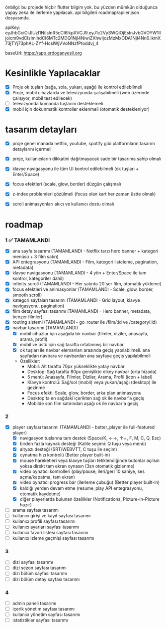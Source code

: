 önbilgi: bu projede hiçbir flutter bilgim yok. bu yüzden mümkün olduğunca yapay zeka ile ilerleme yapılacak. api bilgileri roadmap/apiler.json dosyasında.


apiKey: eyJhbGciOiJIUzI1NiIsInR5cCI6IkpXVCJ9.eyJ1c2VySWQiOjEsInJvbGVOYW1lIjoicm9vdCIsImlhdCI6MTc2MDQ1NjI4NiwiZXhwIjozMzMxODA1NjI4Nn0.ikmX73jTYj73phAL-ZYf-HcslWjVVoNNzfPtoddvj_4

baseUrl: https://app.erdoganyesil.org

# Kesinlikle Yapılacaklar
- [x] Proje ok tuşları (sağa, sola, yukarı, aşağı) ile kontrol edilebilmeli
- [x] Proje, mobil cihazlarda ve televizyonda çalışabilmeli (web üzerinde çalışıyor, mobil test edilecek)
- [ ] televizyonda kumanda tuşlarını desteklemeli
- [x] mobil için dokunmatik kontroller eklenmeli (otomatik destekleniyor)

# tasarım detayları
- [x] proje genel manada netflix, youtube, spotify gibi platformların tasarım detaylarını içermeli
- [x] proje, kullanıcıların dikkatini dağıtmayacak sade bir tasarıma sahip olmalı
- [x] klavye navigasyonu ile tüm UI kontrol edilebilmeli (ok tuşları + Enter/Space)
- [x] focus efektleri (scale, glow, border) düzgün çalışmalı
- [x] z-index problemleri çözülmeli (focus olan kart her zaman üstte olmalı)
- [x] scroll animasyonları akıcı ve kullanıcı dostu olmalı


# roadmap
### 1 ✅ TAMAMLANDI
- [x] ana sayfa tasarımı (TAMAMLANDI - Netflix tarzı hero banner + kategori menüsü + 3 film satırı)
- [x] API entegrasyonu (TAMAMLANDI - Film, kategori listeleme, pagination, metadata)
- [x] klavye navigasyonu (TAMAMLANDI - 4 yön + Enter/Space ile tam kontrol, kategoriler dahil)
- [x] infinity scroll (TAMAMLANDI - Her satırda 20'şer film, otomatik yükleme)
- [x] focus efektleri ve animasyonlar (TAMAMLANDI - Scale, glow, border, smooth scroll)
- [x] kategori sayfaları tasarımı (TAMAMLANDI - Grid layout, klavye navigasyonu, pagination)
- [x] film detay sayfası tasarımı (TAMAMLANDI - Hero banner, metadata, benzer filmler)
- [x] routing sistemi (TAMAMLANDI - go_router ile /film/:id ve /category/:id)
- [x] navbar tasarımı (TAMAMLANDI)
    - [x] mobil cihazlar için aşağıda bir navbar (filmler, diziler, anasayfa, arama, profil)
    - [x] mobil ve üstü için sağ tarafta ortalanmış bir navbar
    - [x] ok tuşları ile navbar elemanları arasında geçiş yapılabilmeli. ana sayfadan navbara ve navbardan ana sayfaya geçiş yapılabilmeli
    - Özellikler:
        - Mobil: Alt tarafta 70px yükseklikte yatay navbar
        - Desktop: Sağ tarafta 80px genişlikte dikey navbar (orta hizada)
        - 5 menü: Anasayfa, Filmler, Diziler, Arama, Profil (icon + label)
        - Klavye kontrolü: Sağ/sol (mobil) veya yukarı/aşağı (desktop) ile gezinme
        - Focus efekti: Scale, glow, border, arka plan animasyonu
        - Desktop'ta en sağdaki içerikten sağ ok ile navbar'a geçiş
        - Mobilde son film satırından aşağı ok ile navbar'a geçiş
### 2

- [x] player sayfası tasarımı (TAMAMLANDI - better_player ile full-featured player)
    - [x] navigasyon tuşlarına tam destek (Space/K, ←→, ↑↓, F, M, C, Q, Esc)
    - [x] birden fazla kaynak desteği (Kalite seçimi: Q tuşu veya menü)
    - [x] altyazı desteği (SRT/WEBVTT, C tuşu ile seçim)
    - [x] oynatma hızı kontrolü (Better player built-in)
    - [x] mouse hareketleri veya klavye tuşları tetiklendiğinde butonlar açılsın yoksa direkt tam ekran oynasın (3sn otomatik gizlenme)
    - [x] video oynatıcı kontrolleri (play/pause, ileri/geri 10 saniye, ses açma/kapatma, tam ekran)
    - [x] video oynatıcı progress bar (ilerleme çubuğu) (Better player built-in)
    - [x] kaldığı yerden devam etme (resume_play API entegrasyonu, otomatik kaydetme)
    - [x] diğer playerlarda bulunan özellikler (Notifications, Picture-in-Picture hazır)

- [ ] arama sayfası tasarımı
- [ ] kullanıcı girişi ve kayıt sayfası tasarımı
- [ ] kullanıcı profili sayfası tasarımı
- [ ] kullanıcı ayarları sayfası tasarımı
- [ ] kullanıcı favori listesi sayfası tasarımı
- [ ] kullanıcı izleme geçmişi sayfası tasarımı
### 3
- [ ] dizi sayfası tasarımı
- [ ] dizi sezon sayfası tasarımı
- [ ] dizi bölüm sayfası tasarımı
- [ ] dizi bölüm detay sayfası tasarımı
### 4
- [ ] admin paneli tasarımı
- [ ] içerik yönetim sayfası tasarımı
- [ ] kullanıcı yönetim sayfası tasarımı
- [ ] istatistikler sayfası tasarımı

